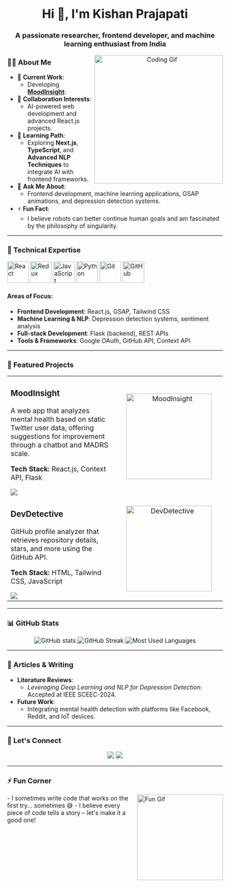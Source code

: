 

<h1 align="center">Hi 👋, I'm Kishan Prajapati</h1>
<h3 align="center">A passionate researcher, frontend developer, and machine learning enthusiast from India</h3>

<p align="center">
  <img src="https://media.giphy.com/media/qgQUggAC3Pfv687qPC/giphy.gif" alt="Coding Gif" width="300" align="right" />
</p>

### 👨‍💻 About Me  
- 🔭 **Current Work**:  
  - Developing **[MoodInsight]([https://github.com/your-repo-link](https://github.com/Kishan-prajapati-242/MoodInsight---depression-detection-on-Twitter-profile))**:
- 👯 **Collaboration Interests**:  
  - AI-powered web development and advanced React.js projects.  
- 🌱 **Learning Path**:  
  - Exploring **Next.js**, **TypeScript**, and **Advanced NLP Techniques** to integrate AI with frontend frameworks.  
- 💬 **Ask Me About**:  
  - Frontend development, machine learning applications, GSAP animations, and depression detection systems.  
- ⚡ **Fun Fact**:  
  - I believe robots can better continue human goals and am fascinated by the philosophy of singularity.  

---

### 💼 Technical Expertise  
<p align="left">
  <img src="https://media.giphy.com/media/SWoSkN6DxTszqIKEqv/giphy.gif" alt="React" width="50" height="50" title="React"/>
  <img src="https://media.giphy.com/media/fsEaZldNC8A1PJ3mwp/giphy.gif" alt="Redux" width="50" height="50" title="Redux"/>
  <img src="https://media.giphy.com/media/ln7z2eWriiQAllfVcn/giphy.gif" alt="JavaScript" width="50" height="50" title="JavaScript"/>
  <img src="https://media.giphy.com/media/eNAsjO55tPbgaor7ma/giphy.gif" alt="Python" width="50" height="50" title="Python"/>
  <img src="https://media.giphy.com/media/kH1DBkPNyZPOk0BxrM/giphy.gif" alt="Git" width="50" height="50" title="Git"/>
  <img src="https://media.giphy.com/media/IdyAQJVN2kVPNUrojM/giphy.gif" alt="GitHub" width="50" height="50" title="GitHub"/>
</p>


#### Areas of Focus:  
- **Frontend Development**: React.js, GSAP, Tailwind CSS  
- **Machine Learning & NLP**: Depression detection systems, sentiment analysis  
- **Full-stack Development**: Flask (backend), REST APIs  
- **Tools & Frameworks**: Google OAuth, GitHub API, Context API  

---

### 🌟 Featured Projects  
<table>
  <tr>
    <td width="50%">
      <h3>MoodInsight</h3>
      <p>A web app that analyzes mental health based on static Twitter user data, offering suggestions for improvement through a chatbot and MADRS scale.</p>
      <p><strong>Tech Stack:</strong> React.js, Context API, Flask</p>
      <a href="[https://github.com/your-repo-link](https://github.com/Kishan-prajapati-242/MoodInsight---depression-detection-on-Twitter-profile)"><img src="https://img.shields.io/badge/Explore%20Project-%23008080?style=for-the-badge&logo=github" /></a>
    </td>
    <td width="50%" align="center">
      <img src="https://media.giphy.com/media/L8K62iTDkzGX6/giphy.gif" width="200" alt="MoodInsight" />
    </td>
  </tr>
  <tr>
    <td width="50%">
      <h3>DevDetective</h3>
      <p>GitHub profile analyzer that retrieves repository details, stars, and more using the GitHub API.</p>
      <p><strong>Tech Stack:</strong> HTML, Tailwind CSS, JavaScript</p>
      <a href="[https://github.com/your-repo-link](https://github.com/Kishan-prajapati-242/DevDetective)"><img src="https://img.shields.io/badge/Explore%20Project-%23008080?style=for-the-badge&logo=github" /></a>
    </td>
    <td width="50%" align="center">
      <img src="https://media.giphy.com/media/Y4ak9Ki2GZCbJxAnJD/giphy.gif" width="200" alt="DevDetective" />
    </td>
  </tr>
</table>

---

### 📊 GitHub Stats  
<div align="center">
  <img src="https://github-readme-stats.vercel.app/api?username=kishanprajapati&show_icons=true&theme=radical" alt="GitHub stats" />
  <img src="https://github-readme-streak-stats.herokuapp.com/?user=kishanprajapati&theme=radical" alt="GitHub Streak" />
  <img src="https://github-readme-stats.vercel.app/api/top-langs/?username=kishanprajapati&layout=compact&theme=radical" alt="Most Used Languages" />
</div>

---

### 📝 Articles & Writing  
- **Literature Reviews**:  
  - *Leveraging Deep Learning and NLP for Depression Detection*: Accepted at IEEE SCEEC-2024.  
- **Future Work**:  
  - Integrating mental health detection with platforms like Facebook, Reddit, and IoT devices.  

---

### 🤝 Let's Connect  
<p align="center">
  <a href="linkedin.com/in/kishan-prajapati-617a00202/"><img src="https://img.shields.io/badge/LinkedIn-%230077B5.svg?style=for-the-badge&logo=linkedin&logoColor=white" /></a>
  <a href="mailto:kishansp242@gmail.com"><img src="https://img.shields.io/badge/Email-%23D14836.svg?style=for-the-badge&logo=gmail&logoColor=white" /></a>
</p>

---

### ⚡ Fun Corner  
<p align="left">
  <img src="https://media.giphy.com/media/26tn33aiTi1jkl6H6/giphy.gif" width="200" align="right" alt="Fun Gif" />
</p>
- I sometimes write code that works on the first try... sometimes 😅  
- I believe every piece of code tells a story – let's make it a good one!

